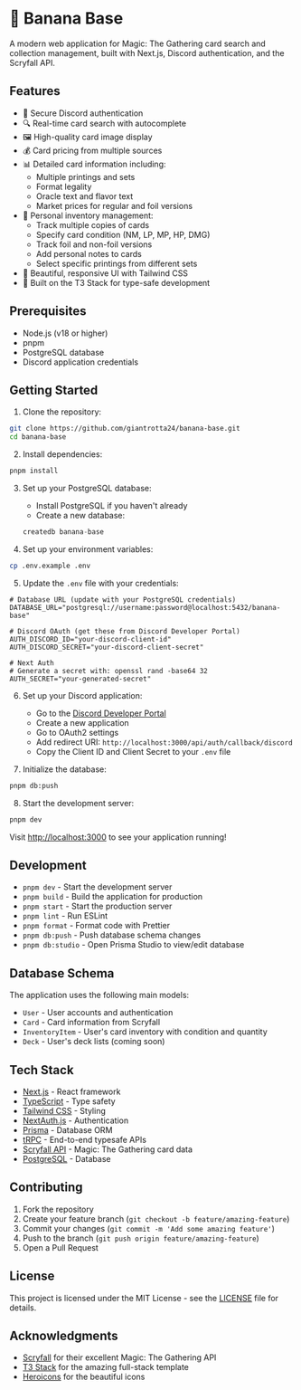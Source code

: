 # 🍌 Banana Base

A modern web application for Magic: The Gathering card search and collection management, built with Next.js, Discord authentication, and the Scryfall API.

## Features

- 🔐 Secure Discord authentication
- 🔍 Real-time card search with autocomplete
- 🖼️ High-quality card image display
- 💰 Card pricing from multiple sources
- 📊 Detailed card information including:
  - Multiple printings and sets
  - Format legality
  - Oracle text and flavor text
  - Market prices for regular and foil versions
- 📝 Personal inventory management:
  - Track multiple copies of cards
  - Specify card condition (NM, LP, MP, HP, DMG)
  - Track foil and non-foil versions
  - Add personal notes to cards
  - Select specific printings from different sets
- 🎨 Beautiful, responsive UI with Tailwind CSS
- 🚀 Built on the T3 Stack for type-safe development

## Prerequisites

- Node.js (v18 or higher)
- pnpm
- PostgreSQL database
- Discord application credentials

## Getting Started

1. Clone the repository:
```bash
git clone https://github.com/giantrotta24/banana-base.git
cd banana-base
```

2. Install dependencies:
```bash
pnpm install
```

3. Set up your PostgreSQL database:
   - Install PostgreSQL if you haven't already
   - Create a new database:
   ```sql
   createdb banana-base
   ```

4. Set up your environment variables:
```bash
cp .env.example .env
```

5. Update the `.env` file with your credentials:
```env
# Database URL (update with your PostgreSQL credentials)
DATABASE_URL="postgresql://username:password@localhost:5432/banana-base"

# Discord OAuth (get these from Discord Developer Portal)
AUTH_DISCORD_ID="your-discord-client-id"
AUTH_DISCORD_SECRET="your-discord-client-secret"

# Next Auth
# Generate a secret with: openssl rand -base64 32
AUTH_SECRET="your-generated-secret"
```

6. Set up your Discord application:
   - Go to the [Discord Developer Portal](https://discord.com/developers/applications)
   - Create a new application
   - Go to OAuth2 settings
   - Add redirect URI: `http://localhost:3000/api/auth/callback/discord`
   - Copy the Client ID and Client Secret to your `.env` file

7. Initialize the database:
```bash
pnpm db:push
```

8. Start the development server:
```bash
pnpm dev
```

Visit [http://localhost:3000](http://localhost:3000) to see your application running!

## Development

- `pnpm dev` - Start the development server
- `pnpm build` - Build the application for production
- `pnpm start` - Start the production server
- `pnpm lint` - Run ESLint
- `pnpm format` - Format code with Prettier
- `pnpm db:push` - Push database schema changes
- `pnpm db:studio` - Open Prisma Studio to view/edit database

## Database Schema

The application uses the following main models:
- `User` - User accounts and authentication
- `Card` - Card information from Scryfall
- `InventoryItem` - User's card inventory with condition and quantity
- `Deck` - User's deck lists (coming soon)

## Tech Stack

- [Next.js](https://nextjs.org/) - React framework
- [TypeScript](https://www.typescriptlang.org/) - Type safety
- [Tailwind CSS](https://tailwindcss.com/) - Styling
- [NextAuth.js](https://next-auth.js.org/) - Authentication
- [Prisma](https://www.prisma.io/) - Database ORM
- [tRPC](https://trpc.io/) - End-to-end typesafe APIs
- [Scryfall API](https://scryfall.com/docs/api) - Magic: The Gathering card data
- [PostgreSQL](https://www.postgresql.org/) - Database

## Contributing

1. Fork the repository
2. Create your feature branch (`git checkout -b feature/amazing-feature`)
3. Commit your changes (`git commit -m 'Add some amazing feature'`)
4. Push to the branch (`git push origin feature/amazing-feature`)
5. Open a Pull Request

## License

This project is licensed under the MIT License - see the [LICENSE](LICENSE) file for details.

## Acknowledgments

- [Scryfall](https://scryfall.com/) for their excellent Magic: The Gathering API
- [T3 Stack](https://create.t3.gg/) for the amazing full-stack template
- [Heroicons](https://heroicons.com/) for the beautiful icons

